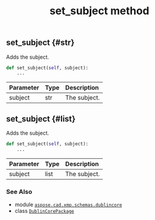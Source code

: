 ﻿---
title: set_subject method
second_title: Aspose.CAD for Python via .NET API References
description: 
type: docs
weight: 100
url: /aspose.cad.xmp.schemas.dublincore/dublincorepackage/set_subject/
is_root: false
---

## set_subject {#str}

Adds the subject.



```python
def set_subject(self, subject):
    ...
```


| Parameter | Type | Description |
| :- | :- | :- |
| subject | str | The subject. |


## set_subject {#list}

Adds the subject.



```python
def set_subject(self, subject):
    ...
```


| Parameter | Type | Description |
| :- | :- | :- |
| subject | list | The subject. |



### See Also
* module [`aspose.cad.xmp.schemas.dublincore`](../../)
* class [`DublinCorePackage`](/cad/python-net/aspose.cad.xmp.schemas.dublincore/dublincorepackage)
